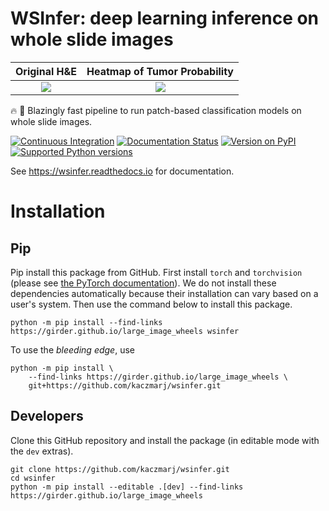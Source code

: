 # WSInfer: deep learning inference on whole slide images

Original H&E                        |  Heatmap of Tumor Probability
:----------------------------------:|:-----------------------------------:
![](sample-images/brca-tissue.png)  | ![](sample-images/brca-heatmap.png)

🔥 🚀 Blazingly fast pipeline to run patch-based classification models on whole slide images.

[![Continuous Integration](https://github.com/kaczmarj/wsinfer/actions/workflows/ci.yml/badge.svg)](https://github.com/kaczmarj/wsinfer/actions/workflows/ci.yml)
[![Documentation Status](https://readthedocs.org/projects/wsinfer/badge/?version=latest)](https://wsinfer.readthedocs.io/en/latest/?badge=latest)
[![Version on PyPI](https://img.shields.io/pypi/v/wsinfer.svg)](https://pypi.org/project/wsinfer/)
[![Supported Python versions](https://img.shields.io/pypi/pyversions/wsinfer)](https://pypi.org/project/wsinfer/)

See https://wsinfer.readthedocs.io for documentation.

# Installation

## Pip

Pip install this package from GitHub. First install `torch` and `torchvision`
(please see [the PyTorch documentation](https://pytorch.org/get-started/locally/)).
We do not install these dependencies automatically because their installation can vary based
on a user's system. Then use the command below to install this package.

```
python -m pip install --find-links https://girder.github.io/large_image_wheels wsinfer
```

To use the _bleeding edge_, use

```
python -m pip install \
    --find-links https://girder.github.io/large_image_wheels \
    git+https://github.com/kaczmarj/wsinfer.git
```

## Developers

Clone this GitHub repository and install the package (in editable mode with the `dev` extras).

```
git clone https://github.com/kaczmarj/wsinfer.git
cd wsinfer
python -m pip install --editable .[dev] --find-links https://girder.github.io/large_image_wheels
```
